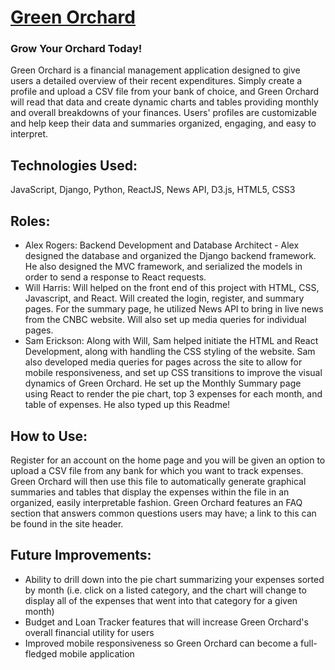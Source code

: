 # [Green Orchard](http://greenorchard.co)

### Grow Your Orchard Today!

Green Orchard is a financial management application designed to give users a detailed overview of their recent expenditures. Simply create a profile and upload a CSV file from your bank of choice, and Green Orchard will read that data and create dynamic charts and tables providing monthly and overall breakdowns of your finances. Users' profiles are customizable and help keep their data and summaries organized, engaging, and easy to interpret.

## Technologies Used:
JavaScript, Django, Python, ReactJS, News API, D3.js, HTML5, CSS3

## Roles:
- Alex Rogers: Backend Development and Database Architect - Alex designed the database and organized the Django backend framework. He also designed the MVC framework, and serialized the models in order to send a response to React requests.
- Will Harris: Will helped on the front end of this project with HTML, CSS, Javascript, and React. Will created the login, register, and summary pages. For the summary page, he utilized News API to bring in live news from the CNBC website. Will also set up media queries for individual pages.  
- Sam Erickson: Along with Will, Sam helped initiate the HTML and React Development, along with handling the CSS styling of the website. Sam also developed media queries for pages across the site to allow for mobile responsiveness, and set up CSS transitions to improve the visual dynamics of Green Orchard. He set up the Monthly Summary page using React to render the pie chart, top 3 expenses for each month, and table of expenses. He also typed up this Readme!

## How to Use:
Register for an account on the home page and you will be given an option to upload a CSV file from any bank for which you want to track expenses. Green Orchard will then use this file to automatically generate graphical summaries and tables that display the expenses within the file in an organized, easily interpretable fashion. Green Orchard features an FAQ section that answers common questions users may have; a link to this can be found in the site header.

## Future Improvements:
- Ability to drill down into the pie chart summarizing your expenses sorted by month (i.e. click on a listed category, and the chart will change to display all of the expenses that went into that category for a given month)
- Budget and Loan Tracker features that will increase Green Orchard's overall financial utility for users
- Improved mobile responsiveness so Green Orchard can become a full-fledged mobile application

